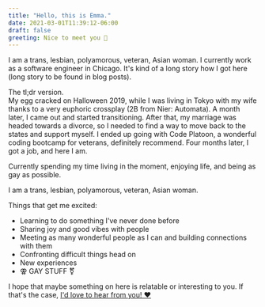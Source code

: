 ```yaml
---
title: "Hello, this is Emma."
date: 2021-03-01T11:39:12-06:00
draft: false
greeting: Nice to meet you 🥰
---
```


I am a trans, lesbian, polyamorous, veteran, Asian woman.  I currently work as a software engineer in Chicago. It's kind of a long story how I got here (long story to be found in blog posts).

The tl;dr version.  
My egg cracked on Halloween 2019, while I was living in Tokyo with my wife thanks to a very euphoric crossplay (2B from Nier: Automata). A month later, I came out and started transitioning. After that, my marriage was headed towards a divorce, so I needed to find a way to move back to the states and support myself. I ended up going with Code Platoon, a wonderful coding bootcamp for veterans, definitely recommend. Four months later, I got a job, and here I am.

Currently spending my time living in the moment, enjoying life, and being as gay as possible.

I am a trans, lesbian, polyamorous, veteran, Asian woman.

Things that get me excited:

* Learning to do something I've never done before
* Sharing joy and good vibes with people
* Meeting as many wonderful people as I can and building connections with them
* Confronting difficult things head on
* New experiences
* ⚢ GAY STUFF ⚧

I hope that maybe something on here is relatable or interesting to you. If that's the case, [I'd love to hear from you! ❤️](/contact)